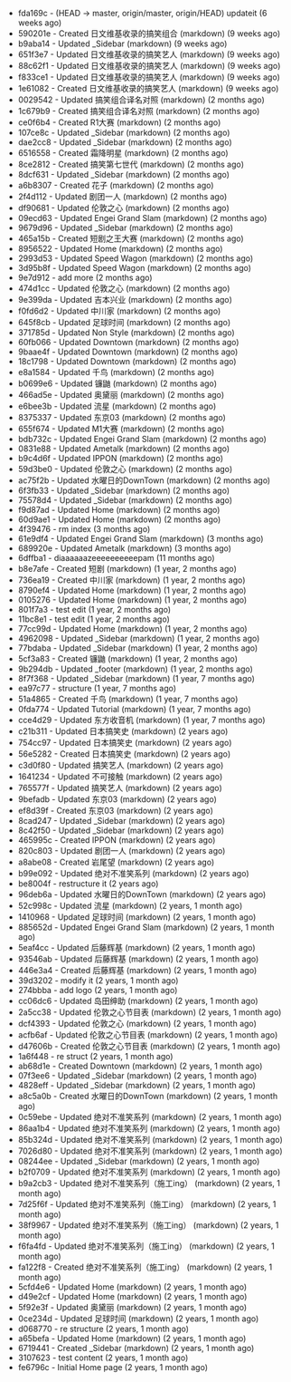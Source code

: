 * fda169c - (HEAD -> master, origin/master, origin/HEAD) updateit (6 weeks ago) <tcgriffith>
* 590201e - Created 日文维基收录的搞笑组合 (markdown) (9 weeks ago) <TC>
* b9aba14 - Updated _Sidebar (markdown) (9 weeks ago) <TC>
* 651f3e7 - Updated 日文维基收录的搞笑艺人 (markdown) (9 weeks ago) <TC>
* 88c62f1 - Updated 日文维基收录的搞笑艺人 (markdown) (9 weeks ago) <TC>
* f833ce1 - Updated 日文维基收录的搞笑艺人 (markdown) (9 weeks ago) <TC>
* 1e61082 - Created 日文维基收录的搞笑艺人 (markdown) (9 weeks ago) <TC>
* 0029542 - Updated 搞笑组合译名对照 (markdown) (2 months ago) <TC>
* 1c679b9 - Created 搞笑组合译名对照 (markdown) (2 months ago) <TC>
* ce0f6b4 - Created R1大赛 (markdown) (2 months ago) <TC>
* 107ce8c - Updated _Sidebar (markdown) (2 months ago) <TC>
* dae2cc8 - Updated _Sidebar (markdown) (2 months ago) <TC>
* 6516558 - Created 霜降明星 (markdown) (2 months ago) <TC>
* 8ce2812 - Created 搞笑第七世代 (markdown) (2 months ago) <TC>
* 8dcf631 - Updated _Sidebar (markdown) (2 months ago) <TC>
* a6b8307 - Created 花子 (markdown) (2 months ago) <TC>
* 2f4d112 - Updated 剧团一人 (markdown) (2 months ago) <TC>
* df90681 - Updated 伦敦之心 (markdown) (2 months ago) <TC>
* 09ecd63 - Updated Engei Grand Slam (markdown) (2 months ago) <TC>
* 9679d96 - Updated _Sidebar (markdown) (2 months ago) <TC>
* 465a15b - Created 短剧之王大赛 (markdown) (2 months ago) <TC>
* 8956522 - Updated Home (markdown) (2 months ago) <TC>
* 2993d53 - Updated Speed Wagon (markdown) (2 months ago) <TC>
* 3d95b8f - Updated Speed Wagon (markdown) (2 months ago) <TC>
* 9e7d912 - add more (2 months ago) <tcgriffith>
* 474d1cc - Updated 伦敦之心 (markdown) (2 months ago) <TC>
* 9e399da - Updated 吉本兴业 (markdown) (2 months ago) <TC>
* f0fd6d2 - Updated 中川家 (markdown) (2 months ago) <TC>
* 645f8cb - Updated 足球时间 (markdown) (2 months ago) <TC>
* 371785d - Updated Non Style (markdown) (2 months ago) <TC>
* 60fb066 - Updated Downtown (markdown) (2 months ago) <TC>
* 9baae4f - Updated Downtown (markdown) (2 months ago) <TC>
* 18c1798 - Updated Downtown (markdown) (2 months ago) <TC>
* e8a1584 - Updated 千鸟 (markdown) (2 months ago) <TC>
* b0699e6 - Updated 镰鼬 (markdown) (2 months ago) <TC>
* 466ad5e - Updated 奥黛丽 (markdown) (2 months ago) <TC>
* e6bee3b - Updated 流星 (markdown) (2 months ago) <TC>
* 8375337 - Updated 东京03 (markdown) (2 months ago) <TC>
* 655f674 - Updated M1大赛 (markdown) (2 months ago) <TC>
* bdb732c - Updated Engei Grand Slam (markdown) (2 months ago) <TC>
* 0831e88 - Updated Ametalk (markdown) (2 months ago) <TC>
* b9c4d6f - Updated IPPON (markdown) (2 months ago) <TC>
* 59d3be0 - Updated 伦敦之心 (markdown) (2 months ago) <TC>
* ac75f2b - Updated 水曜日的DownTown (markdown) (2 months ago) <TC>
* 6f3fb33 - Updated _Sidebar (markdown) (2 months ago) <TC>
* 75578d4 - Updated _Sidebar (markdown) (2 months ago) <TC>
* f9d87ad - Updated Home (markdown) (2 months ago) <TC>
* 60d9ae1 - Updated Home (markdown) (2 months ago) <TC>
* 4f39476 - rm index (3 months ago) <tcgriffith>
* 61e9df4 - Updated Engei Grand Slam (markdown) (3 months ago) <TC>
* 689920e - Updated Ametalk (markdown) (3 months ago) <TC>
* 6dffba1 - diaaaaaazeeeeeeeeeepam (11 months ago) <tcgriffith>
* b8e7afe - Created 短剧 (markdown) (1 year, 2 months ago) <TC>
* 736ea19 - Created 中川家 (markdown) (1 year, 2 months ago) <TC>
* 8790ef4 - Updated Home (markdown) (1 year, 2 months ago) <TC>
* 0105276 - Updated Home (markdown) (1 year, 2 months ago) <TC>
* 801f7a3 - test edit (1 year, 2 months ago) <TC>
* 11bc8e1 - test edit (1 year, 2 months ago) <TC>
* 77cc99d - Updated Home (markdown) (1 year, 2 months ago) <TC>
* 4962098 - Updated _Sidebar (markdown) (1 year, 2 months ago) <TC>
* 77bdaba - Updated _Sidebar (markdown) (1 year, 2 months ago) <TC>
* 5cf3a83 - Created 镰鼬 (markdown) (1 year, 2 months ago) <TC>
* 9b294db - Updated _footer (markdown) (1 year, 2 months ago) <TC>
* 8f7f368 - Updated _Sidebar (markdown) (1 year, 7 months ago) <TC>
* ea97c77 - structure (1 year, 7 months ago) <tcgriffith>
* 51a4865 - Created 千鸟 (markdown) (1 year, 7 months ago) <TC>
* 0fda774 - Updated Tutorial (markdown) (1 year, 7 months ago) <TC>
* cce4d29 - Updated 东方收音机 (markdown) (1 year, 7 months ago) <TC>
* c21b311 - Updated 日本搞笑史 (markdown) (2 years ago) <TC>
* 754cc97 - Updated 日本搞笑史 (markdown) (2 years ago) <TC>
* 56e5282 - Created 日本搞笑史 (markdown) (2 years ago) <TC>
* c3d0f80 - Updated 搞笑艺人 (markdown) (2 years ago) <TC>
* 1641234 - Updated 不可接触 (markdown) (2 years ago) <crossrx>
* 765577f - Updated 搞笑艺人 (markdown) (2 years ago) <TC>
* 9befadb - Updated 东京03 (markdown) (2 years ago) <TC>
* ef8d39f - Created 东京03 (markdown) (2 years ago) <TC>
* 8cad247 - Updated _Sidebar (markdown) (2 years ago) <TC>
* 8c42f50 - Updated _Sidebar (markdown) (2 years ago) <TC>
* 465995c - Created IPPON (markdown) (2 years ago) <TC>
* 820c803 - Updated 剧团一人 (markdown) (2 years ago) <TC>
* a8abe08 - Created 岩尾望 (markdown) (2 years ago) <TC>
* b99e092 - Updated 绝对不准笑系列 (markdown) (2 years ago) <Humi2314>
* be8004f - restructure it (2 years ago) <tcgriffith>
* 96deb6a - Updated 水曜日的DownTown (markdown) (2 years ago) <Humi2314>
* 52c998c - Updated 流星 (markdown) (2 years, 1 month ago) <tohrusnbs>
* 1410968 - Updated 足球时间 (markdown) (2 years, 1 month ago) <TC>
* 885652d - Updated Engei Grand Slam (markdown) (2 years, 1 month ago) <TC>
* 5eaf4cc - Updated 后藤辉基 (markdown) (2 years, 1 month ago) <TC>
* 93546ab - Updated 后藤辉基 (markdown) (2 years, 1 month ago) <TC>
* 446e3a4 - Created 后藤辉基 (markdown) (2 years, 1 month ago) <TC>
* 39d3202 - modify it (2 years, 1 month ago) <tcgriffith>
* 274bbba - add logo (2 years, 1 month ago) <tcgriffith>
* cc06dc6 - Updated 岛田绅助 (markdown) (2 years, 1 month ago) <TC>
* 2a5cc38 - Updated 伦敦之心节目表 (markdown) (2 years, 1 month ago) <TC>
* dcf4393 - Updated 伦敦之心 (markdown) (2 years, 1 month ago) <TC>
* acfb6af - Updated 伦敦之心节目表 (markdown) (2 years, 1 month ago) <TC>
* d47606b - Created 伦敦之心节目表 (markdown) (2 years, 1 month ago) <TC>
* 1a6f448 - re struct (2 years, 1 month ago) <tcgriffith>
* ab68d1e - Created Downtown (markdown) (2 years, 1 month ago) <TC>
* 07f3ee6 - Updated _Sidebar (markdown) (2 years, 1 month ago) <TC>
* 4828eff - Updated _Sidebar (markdown) (2 years, 1 month ago) <Humi2314>
* a8c5a0b - Created 水曜日的DownTown (markdown) (2 years, 1 month ago) <Humi2314>
* 0c59ebe - Updated 绝对不准笑系列 (markdown) (2 years, 1 month ago) <Humi2314>
* 86aa1b4 - Updated 绝对不准笑系列 (markdown) (2 years, 1 month ago) <Humi2314>
* 85b324d - Updated 绝对不准笑系列 (markdown) (2 years, 1 month ago) <Humi2314>
* 7026d80 - Updated 绝对不准笑系列 (markdown) (2 years, 1 month ago) <Humi2314>
* 08244ee - Updated _Sidebar (markdown) (2 years, 1 month ago) <Humi2314>
* b2f0709 - Updated 绝对不准笑系列 (markdown) (2 years, 1 month ago) <Humi2314>
* b9a2cb3 - Updated 绝对不准笑系列（施工ing） (markdown) (2 years, 1 month ago) <Humi2314>
* 7d25f6f - Updated 绝对不准笑系列（施工ing） (markdown) (2 years, 1 month ago) <Humi2314>
* 38f9967 - Updated 绝对不准笑系列（施工ing） (markdown) (2 years, 1 month ago) <Humi2314>
* f6fa4fd - Updated 绝对不准笑系列（施工ing） (markdown) (2 years, 1 month ago) <Humi2314>
* fa122f8 - Created 绝对不准笑系列（施工ing） (markdown) (2 years, 1 month ago) <Humi2314>
* 5cfd4e6 - Updated Home (markdown) (2 years, 1 month ago) <TC>
* d49e2cf - Updated Home (markdown) (2 years, 1 month ago) <TC>
* 5f92e3f - Updated 奥黛丽 (markdown) (2 years, 1 month ago) <TC>
* 0ce234d - Updated 足球时间 (markdown) (2 years, 1 month ago) <TC>
* d068770 - re structure (2 years, 1 month ago) <tcgriffith>
* a65befa - Updated Home (markdown) (2 years, 1 month ago) <TC>
* 6719441 - Created _Sidebar (markdown) (2 years, 1 month ago) <TC>
* 3107623 - test content (2 years, 1 month ago) <tcgriffith>
* fe6796c - Initial Home page (2 years, 1 month ago) <TC>